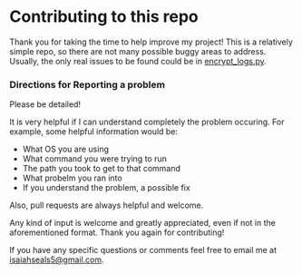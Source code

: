 # Contributing to this repo
Thank you for taking the time to help improve my project!
This is a relatively simple repo, so there are not many possible buggy areas to address. Usually, the only real issues to be found could be in [encrypt_logs.py](https://github.com/alphahunter15/UCSB-CCS-Computing/blob/main/encrypt_logs.py).
### Directions for Reporting a problem
Please be detailed!

It is very helpful if I can understand completely the problem occuring. For example, some helpful information would be:
* What OS you are using
* What command you were trying to run
* The path you took to get to that command
* What probelm you ran into
* If you understand the problem, a possible fix

Also, pull requests are always helpful and welcome.

Any kind of input is welcome and greatly appreciated, even if not in the aforementioned format. Thank you again for contributing!

If you have any specific questions or comments feel free to email me at <isaiahseals5@gmail.com>.
